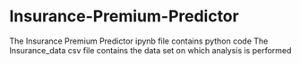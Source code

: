 # Insurance-Premium-Predictor
The Insurance Premium Predictor ipynb file contains python code
The Insurance_data csv file contains the data set on which analysis is performed
